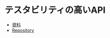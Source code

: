 # テスタビリティの高いAPI

- [資料](https://speakerdeck.com/akito0107/tesutabiriteifalsegao-igofalseapisabawokai-fa-siyou)
- [Repository](https://github.com/DeNA/codelabs/tree/master/sources/testable-architecture-with-go)